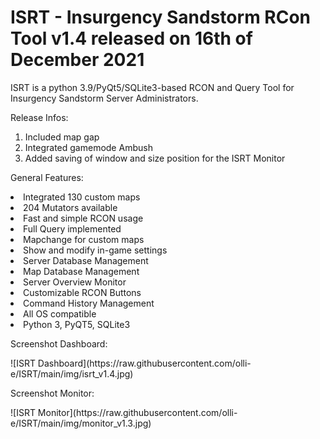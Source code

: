# ISRT - Insurgency Sandstorm RCon Tool v1.4 released on 16th of December 2021

ISRT is a python 3.9/PyQt5/SQLite3-based RCON and Query Tool for Insurgency Sandstorm Server Administrators.

Release Infos:
1. Included map gap
2. Integrated gamemode Ambush
3. Added saving of window and size position for the ISRT Monitor

General Features:
<li>Integrated 130 custom maps</li>
<li>204 Mutators available</li>
<li>Fast and simple RCON usage</li>
<li>Full Query implemented</li>
<li>Mapchange for custom maps</li>
<li>Show and modify in-game settings</li>
<li>Server Database Management</li>
<li>Map Database Management</li>
<li>Server Overview Monitor</li>
<li>Customizable RCON Buttons</li>
<li>Command History Management</li>
<li>All OS compatible</li>
<li>Python 3, PyQT5, SQLite3</li>
<p>
Screenshot Dashboard:<p>
![ISRT Dashboard](https://raw.githubusercontent.com/olli-e/ISRT/main/img/isrt_v1.4.jpg)
<p>
Screenshot Monitor:<p>
![ISRT Monitor](https://raw.githubusercontent.com/olli-e/ISRT/main/img/monitor_v1.3.jpg)

